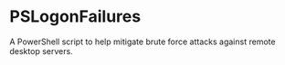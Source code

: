 # PSLogonFailures
A PowerShell script to help mitigate brute force attacks against remote desktop servers.
